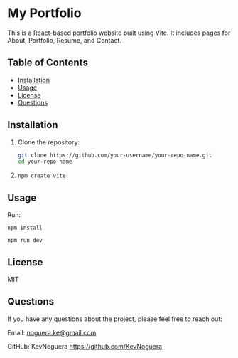 # My Portfolio

This is a React-based portfolio website built using Vite. It includes pages for About, Portfolio, Resume, and Contact.

## Table of Contents

- [Installation](#installation)
- [Usage](#usage)
- [License](#license)
- [Questions](#questions)

## Installation

1. Clone the repository:
   ```sh
   git clone https://github.com/your-username/your-repo-name.git
   cd your-repo-name

2. ``` npm create vite ```

## Usage
Run:
```
npm install

npm run dev
```

## License

MIT 

## Questions

If you have any questions about the project, please feel free to reach out:

Email: noguera.ke@gmail.com

GitHub: KevNoguera https://github.com/KevNoguera


